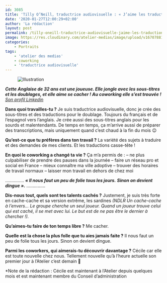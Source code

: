 ```yaml
---
id: 3085
title: 'Tilly O’Neill, traductrice audiovisuelle : « J’aime les traductions casse-tête »'
date: '2020-01-27T12:00:29+02:00'
author: 'La rédaction'
layout: post
permalink: /tilly-oneill-traductrice-audiovisuelle-jaime-les-traductions-casse-tete/
image: https://res.cloudinary.com/atelier-medias/image/upload/v1670788143/blog/izu41hiqncunwggeyjbd.jpg
categories:
    - Portraits
tags:
    - 'atelier des medias'
    - coworking
    - 'traductrice audiovisuelle'
---
```


<figure class="wp-block-image"><img src="https://res.cloudinary.com/atelier-medias/image/upload/v1670788143/blog/izu41hiqncunwggeyjbd.jpg" alt="Illustration"><figcaption>
</figcaption></figure>

***Cette Anglaise de 32 ans est une joueuse. Elle jongle avec les sous-titres et les doublages, et elle aime se cacher ! Au coworking elle s’est trouvée !***
[*Son profil Linkedin*](https://linkedin.com/in/tillyoneillsubtitling)

**Dans quoi travailles-tu ?**
Je suis traductrice audiovisuelle, donc je crée des sous-titres et des traductions pour le doublage. Toujours du français et de l’espagnol vers l’anglais. Je crée aussi des sous-titres anglais pour les sourds et malentendants. De temps en temps, ça m’arrive aussi de préparer des transcriptions, mais uniquement quand c’est chaud à la fin du mois 😉

**Qu’est-ce que tu préfères dans ton travail ?**
La variété des sujets à traduire et des demandes de mes clients. Et les traductions casse-tête !

**En quoi le coworking a changé ta vie ?**
Ça m’a permis de :
– ne plus culpabiliser de prendre des pauses dans la journée
– faire un réseau pro et social en France
– mieux connaître ma ville adoptive
– trouver des horaires de travail normaux
– laisser mon travail en dehors de chez moi

……………
***« Il nous faut un peu de folie tous les jours.***
***Sinon on devient dingue ».***
……………

**Dis-nous tout, quels sont tes talents cachés ?**
Justement, je suis très forte en cache-cache et sa version extrême, les sardines *(NDLR Un cache-cache à l’envers… Le groupe cherche un seul joueur. Quand un joueur trouve celui qui est caché, il se met avec lui. Le but est de ne pas être le dernier à chercher !).*

**Qu’aimes-tu faire de ton temps libre ?**
Me cacher.

**Quelle est la chose la plus folle que tu aies jamais faite ?**
Il nous faut un peu de folie tous les jours. Sinon on devient dingue.

**Parmi les coworkers, qui aimerais-tu découvrir davantage ?**
Cécile car elle est toute nouvelle chez nous. Tellement nouvelle qu’à l’heure actuelle son premier jour à l’Atelier c’est demain 🙂

\*Note de la rédaction : Cécile est maintenant à l’Atelier depuis quelques mois et est maintenant membre du Conseil d’administration

